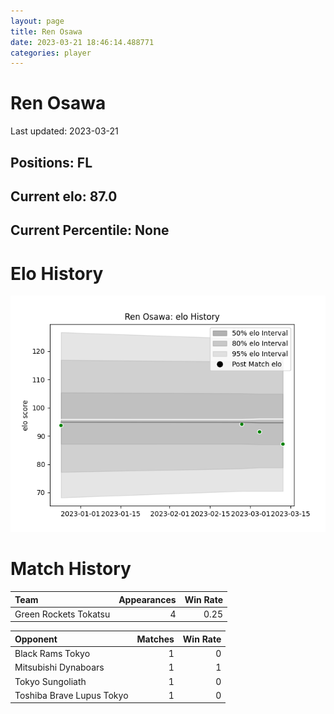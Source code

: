 ```yaml
---  
layout: page  
title: Ren Osawa  
date: 2023-03-21 18:46:14.488771  
categories: player  
---
```

# Ren Osawa


Last updated: 2023-03-21
## Positions: FL

## Current elo: 87.0

## Current Percentile: None

# Elo History


![elo history](history_RenOsawa.png)
# Match History


| Team                  |   Appearances |   Win Rate |
|:----------------------|--------------:|-----------:|
| Green Rockets Tokatsu |             4 |       0.25 |

| Opponent                  |   Matches |   Win Rate |
|:--------------------------|----------:|-----------:|
| Black Rams Tokyo          |         1 |          0 |
| Mitsubishi Dynaboars      |         1 |          1 |
| Tokyo Sungoliath          |         1 |          0 |
| Toshiba Brave Lupus Tokyo |         1 |          0 |